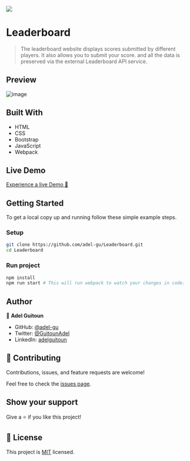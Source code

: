 ![](https://img.shields.io/badge/Microverse-blueviolet)

# Leaderboard

> The leaderboard website displays scores submitted by different players. It also allows you to submit your score. and all the data is preserved via the external Leaderboard API service.

## Preview
![image](https://user-images.githubusercontent.com/68030297/195395107-1b7e6fa3-eaea-4340-afaf-059964b5edcc.png)

## Built With

- HTML
- CSS
- Bootstrap
- JavaScript
- Webpack

## Live Demo
[Experience a live Demo 🚀](https://adel-gu.github.io/Leaderboard/dist/)


## Getting Started
To get a local copy up and running follow these simple example steps.

### Setup
```bash
git clone https://github.com/adel-gu/Leaderboard.git
cd Leaderboard
```

### Run project 
```bash
npm install
npm run start # This will run webpack to watch your changes in code.
```

## Author

👤 **Adel Guitoun**

- GitHub: [@adel-gu](https://github.com/adel-gu)
- Twitter: [@GuitounAdel](https://twitter.com/@GuitounAdel)
- LinkedIn: [adelguitoun](https://linkedin.com/in/adelguitoun)

## 🤝 Contributing

Contributions, issues, and feature requests are welcome!

Feel free to check the [issues page](../../issues/).

## Show your support

Give a ⭐️ if you like this project!

## 📝 License

This project is [MIT](./MIT.md) licensed.
